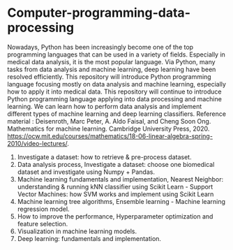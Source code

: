 # Computer-programming-data-processing
Nowadays, Python has been increasingly become one of the top programming languages that can be used in a variety of fields. Especially in medical data analysis, it is the most popular language. Via Python, many tasks from data analysis and machine learning, deep learning have been resolved efficiently. This repository will introduce Python programming language focusing mostly on data analysis and machine learning, especially how to apply it into medical data.
This repository will continue to introduce Python programming language applying into data processing and machine learning. We can learn how to perform data analysis and implement different types of machine learning and deep learning classifiers. 
Reference material : Deisenroth, Marc Peter, A. Aldo Faisal, and Cheng Soon Ong. Mathematics for machine learning. Cambridge University Press, 2020. https://ocw.mit.edu/courses/mathematics/18-06-linear-algebra-spring-2010/video-lectures/.
1. Investigate a dataset: how to retrieve & pre-process dataset.
2. Data analysis process, Investigate a dataset: choose one biomedical dataset and investigate using Numpy + Pandas.
3. Machine learning fundamentals and implementation, Nearest Neighbor: understanding & running kNN classifier using Scikit Learn - Support Vector Machines: how SVM works and implement using Scikit Learn
4. Machine learning tree algorithms, Ensemble learning - Machine learning regression model.
5. How to improve the performance, Hyperparameter optimization and feature selection.
6. Visualization in machine learning models.
7. Deep learning: fundamentals and implementation.
